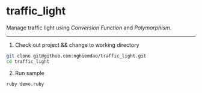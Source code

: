 # traffic_light
Manage traffic light using *Conversion Function* and *Polymorphism*.

___

1. Check out project && change to working directory
```sh
git clone git@github.com:nghiemdao/traffic_light.git
cd traffic_light
```
2. Run sample
```sh
ruby demo.ruby
```

  
